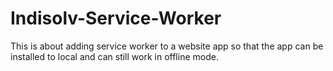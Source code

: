 # Indisolv-Service-Worker

This is about adding service worker to a website app so that the app can be installed to local and can still work in offline mode.
